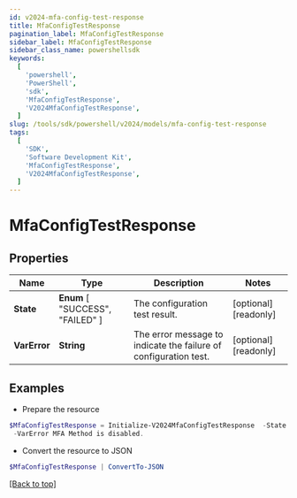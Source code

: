 ```yaml
---
id: v2024-mfa-config-test-response
title: MfaConfigTestResponse
pagination_label: MfaConfigTestResponse
sidebar_label: MfaConfigTestResponse
sidebar_class_name: powershellsdk
keywords:
  [
    'powershell',
    'PowerShell',
    'sdk',
    'MfaConfigTestResponse',
    'V2024MfaConfigTestResponse',
  ]
slug: /tools/sdk/powershell/v2024/models/mfa-config-test-response
tags:
  [
    'SDK',
    'Software Development Kit',
    'MfaConfigTestResponse',
    'V2024MfaConfigTestResponse',
  ]
---
```


# MfaConfigTestResponse

## Properties

| Name | Type | Description | Notes |
| --- | --- | --- | --- |
| **State** | **Enum** [ "SUCCESS", "FAILED" ] | The configuration test result. | [optional] [readonly] |
| **VarError** | **String** | The error message to indicate the failure of configuration test. | [optional] [readonly] |

## Examples

- Prepare the resource

```powershell
$MfaConfigTestResponse = Initialize-V2024MfaConfigTestResponse  -State SUCCESS `
 -VarError MFA Method is disabled.
```

- Convert the resource to JSON

```powershell
$MfaConfigTestResponse | ConvertTo-JSON
```

[[Back to top]](#)

